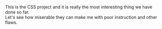 This is the CSS project and it is really the most interesting thing we have done so far.  
Let's see how miserable they can make me with poor instruction and other flaws.
